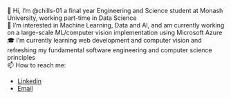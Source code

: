 👋 Hi, I’m @chills-01 a final year Engineering and Science student at Monash University, working part-time in Data Science    
🧠 I’m interested in Machine Learning, Data and AI, and am currently working on a large-scale ML/computer vision implementation using Microsoft Azure  
🎓 I’m currently learning web development and computer vision and refreshing my fundamental software engineering and computer science principles  
📫 How to reach me:
  - [Linkedin](https://www.linkedin.com/in/carter-hills/)
  - [Email](carter.hills2801@gmail.com)

<!---
chills-01/chills-01 is a ✨ special ✨ repository because its `README.md` (this file) appears on your GitHub profile.
You can click the Preview link to take a look at your changes.
--->
